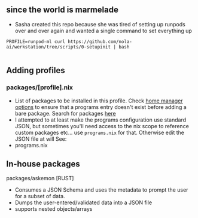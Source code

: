 ## since the world is marmelade

- Sasha created this repo because she was tired of setting up runpods over and over again and wanted a single command to set everything up


```
PROFILE=runpod-ml curl https://github.com/nola-ai/werkstation/tree/scripts/0-setupinit | bash


```

## Adding profiles

### packages/[profile].nix

- List of packages to be installed in this profile. Check [home manager options](https://nix-community.github.io/home-manager/options.xhtml) to ensure that a programs entry doesn't exist before adding a bare package. Search for packages [here](https://search.nixos.org/packages)
- I attempted to at least make the programs configuration use standard JSON, but sometimes you'll need access to the nix scope to reference custom packages etc... use `programs.nix` for that. Otherwise edit the JSON file at will
  See:
- programs.nix

## In-house packages

packages/askemon [RUST]

- Consumes a JSON Schema and uses the metadata to prompt the user for a subset of data.
- Dumps the user-entered/validated data into a JSON file
- supports nested objects/arrays
